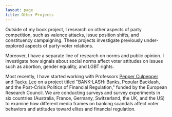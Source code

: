 ```yaml
---
layout: page
title: Other Projects
---
```


Outside of my book project, I research on other aspects of party competition, such as valence attacks, issue position shifts, and constituency campaigning. These projects investigate previously under-explored aspects of party-voter relations. 

Moreover, I have a separate line of research on norms and public opinion. I investigate how signals about social norms affect voter attitudes on issues such as abortion, gender equality, and LGBT rights.

Most recently, I have started working with Professors [Pepper Culpepper](http://www.pepperculpepper.net) and [Taeku Lee](https://polisci.berkeley.edu/people/person/taeku-lee) on a project titled "BANK-LASH: Banks, Popular Backlash, and the Post-Crisis Politics of Financial Regulation," funded by the European Research Council. We are conducting surveys and survey experiments in six countries (Australia, France, Germany, Switzerland, the UK, and the US) to examine how different media frames on banking scandals affect voter behaviors and attitudes toward elites and financial regulation.
